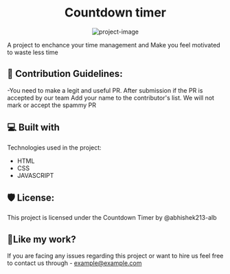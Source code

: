 <h1 align="center" id="title">Countdown timer</h1>

<p align="center"><img src="[https://user-images.githubusercontent.com/70385488/192114009-0830321a-d227-4a4d-8411-6c03b54d7ce6.png](https://images.unsplash.com/photo-1524678714210-9917a6c619c2?ixlib=rb-1.2.1&ixid=MnwxMjA3fDB8MHxwaG90by1wYWdlfHx8fGVufDB8fHx8&auto=format&fit=crop&w=869&q=80)" alt="project-image"></p>

<p id="description">A project to enchance your time management and Make you feel motivated to waste less time</p>

<h2>🍰 Contribution Guidelines:</h2>

\-You need to make a legit and useful PR.
After submission if the PR is accepted by our team Add your name to the contributor's list.
We will not mark or accept the spammy PR

  
  
<h2>💻 Built with</h2>

Technologies used in the project:

*   HTML
*   CSS
*   JAVASCRIPT

<h2>🛡️ License:</h2>

This project is licensed under the Countdown Timer by @abhishek213-alb

<h2>💖Like my work?</h2>

If you are facing any issues regarding this project or want to hire us 
feel free to contact us through - example@example.com
